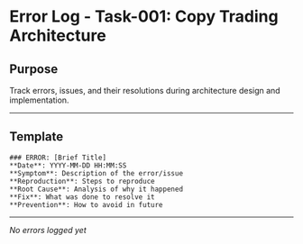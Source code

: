 # Error Log - Task-001: Copy Trading Architecture

## Purpose
Track errors, issues, and their resolutions during architecture design and implementation.

---

## Template
```
### ERROR: [Brief Title]
**Date**: YYYY-MM-DD HH:MM:SS
**Symptom**: Description of the error/issue
**Reproduction**: Steps to reproduce
**Root Cause**: Analysis of why it happened
**Fix**: What was done to resolve it
**Prevention**: How to avoid in future
```

---

*No errors logged yet*


